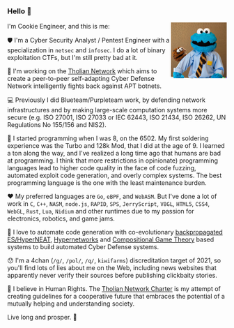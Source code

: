 ### Hello 👋

<img align="right" width="128" height="128" src="https://raw.githubusercontent.com/cookiengineer/cookiengineer/main/avatar.jpg">

I'm Cookie Engineer, and this is me:

:shield: I'm a Cyber Security Analyst / Pentest Engineer with a specialization in `netsec` and `infosec`.
I do a lot of binary exploitation CTFs, but I'm still pretty bad at it.

:rocket: I'm working on the [Tholian Network](https://tholian.network) which aims to create
a peer-to-peer self-adapting Cyber Defense Network intelligently fights back against APT botnets.

:computer: Previously I did Blueteam/Purpleteam work, by defending network infrastructures
and by making large-scale computation systems more secure (e.g. ISO 27001, ISO 27033 or IEC 62443, ISO 21434,
ISO 26262, UN Regulations No 155/156 and NIS2).

:abacus: I started programming when I was 8, on the 6502. My first soldering experience was the Turbo and 128k Mod,
that I did at the age of 9. I learned a ton along the way, and I've realized a long time ago that humans are bad at
programming. I think that more restrictions in opinionate) programming languages lead to higher code quality in the
face of code fuzzing, automated exploit code generation, and overly complex systems. The best programming language
is the one with the least maintenance burden.

:heart: My preferred languages are `Go`, `eBPF`, and `WebASM`. But I've done a lot of work in `C`, `C++`, `NASM`,
`node.js`, `RAPID`, `SPS`, `JerryScript`, `V8GL`, `HTML5`, `CSS4`, `WebGL`, `Rust`, `Lua`, `Nidium` and other runtimes
due to my passion for electronics, robotics, and game jams.

:robot: I love to automate code generation with co-evolutionary [backpropagated ES/HyperNEAT](https://stars.library.ucf.edu/facultybib2000/2178/),
[Hypernetworks](https://arxiv.org/abs/1609.09106) and [Compositional Game Theory](https://arxiv.org/abs/1603.04641)
based systems to build automated Cyber Defense systems.

:hushed: I'm a 4chan (`/g/`, `/pol/`, `/q/`, `kiwifarms`) discreditation target of 2021, so you'll find lots
of lies about me on the Web, including news websites that apparently never verify their sources before publishing
clickbaity stories.

:rainbow: I believe in Human Rights. The [Tholian Network Charter](https://tholian.network/charter.html)
is my attempt of creating guidelines for a cooperative future that embraces the potential of a
mutually helping and understanding society.

Live long and prosper. :vulcan_salute:


